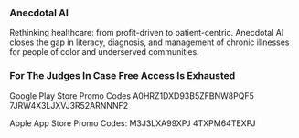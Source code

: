### Anecdotal AI

Rethinking healthcare: from profit-driven to patient-centric. Anecdotal AI closes the gap in literacy, diagnosis, and management of chronic illnesses for people of color and underserved communities.

### For The Judges In Case Free Access Is Exhausted
Google Play Store Promo Codes
A0HRZ1DXD93B5ZFBNW8PQF5
7JRW4X3LJXVJ3R52ARNNNF2

Apple App Store Promo Codes:
M3J3LXA99XPJ
4TXPM64TEXPJ